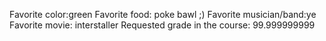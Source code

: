 Favorite color:green 
Favorite food: poke bawl ;)
Favorite musician/band:ye 
Favorite movie: interstaller
Requested grade in the course: 99.999999999 
